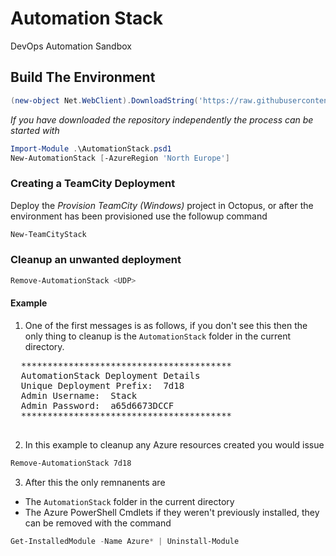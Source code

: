 # Automation Stack
DevOps Automation Sandbox

## Build The Environment

```PowerShell
(new-object Net.WebClient).DownloadString('https://raw.githubusercontent.com/paulmarsy/AutomationStack/master/bootstrap.ps1') | iex
```

_If you have downloaded the repository independently the process can be started with_
```PowerShell
Import-Module .\AutomationStack.psd1
New-AutomationStack [-AzureRegion 'North Europe']
```

### Creating a TeamCity Deployment
Deploy the _Provision TeamCity (Windows)_ project in Octopus, or after the environment has been provisioned use the followup command
```PowerShell
New-TeamCityStack
```
### Cleanup an unwanted deployment
```PowerShell
Remove-AutomationStack <UDP>
```

#### Example

1. One of the first messages is as follows, if you don't see this then the only thing to cleanup is the `AutomationStack` folder in the current directory.
  <pre>
  ****************************************
  AutomationStack Deployment Details
  Unique Deployment Prefix:  7d18
  Admin Username:  Stack
  Admin Password:  a65d6673DCCF
  ****************************************
  </pre>

2. In this example to cleanup any Azure resources created you would issue
  ```PowerShell
  Remove-AutomationStack 7d18
  ```
  
3. After this the only remnanents are
  * The `AutomationStack` folder in the current directory 
  * The Azure PowerShell Cmdlets if they weren't previously installed, they can be removed with the command

  ```PowerShell
  Get-InstalledModule -Name Azure* | Uninstall-Module
  ```